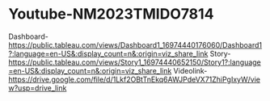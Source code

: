 # Youtube-NM2023TMIDO7814
Dashboard-https://public.tableau.com/views/Dashboard1_16974440176060/Dashboard1?:language=en-US&:display_count=n&:origin=viz_share_link
Story-https://public.tableau.com/views/Story1_16974440652150/Story1?:language=en-US&:display_count=n&:origin=viz_share_link
Videolink-https://drive.google.com/file/d/1Lkf2OBtTnEkq6AWJPdeVX71ZhiPgIxyW/view?usp=drive_link
